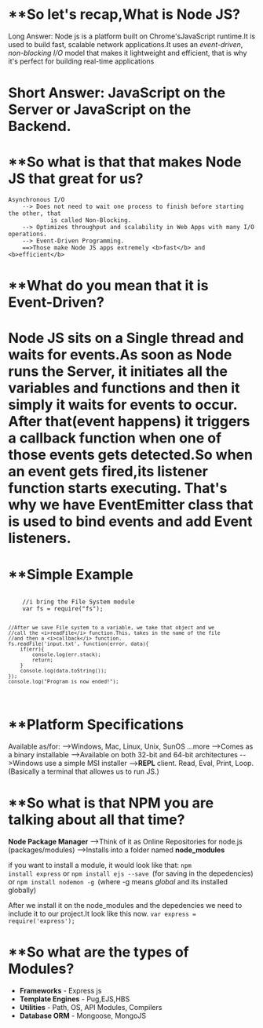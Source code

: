 **So let's recap,What is Node JS?
==============================================================================

Long Answer: 
	Node js is a platform built on Chrome'sJavaScript runtime.It is used to build
	fast, scalable network applications.It uses an <i>event-driven</i>, <i>non-blocking    I/O</i> model that makes it lightweight and efficient, that is why it's perfect for building real-time applications

Short Answer:
	JavaScript on the Server or JavaScript on the Backend.
==============================================================================

**So what is that that makes Node JS that great for us?
==============================================================================
	Asynchronous I/O
		--> Does not need to wait one process to finish before starting the other, that 
				is called Non-Blocking.
		--> Optimizes throughput and scalability in Web Apps with many I/O operations.
		--> Event-Driven Programming.
		==>Those make Node JS apps extremely <b>fast</b> and <b>efficient</b>

**What do you mean that it is <b>Event-Driven</b>?
==============================================================================

Node JS sits on a <b>Single thread</b> and waits for events.As soon as Node runs the Server, it initiates all the <b>variables</b> and <b>functions</b> and then it simply it waits for events to occur.
After that(event happens) it triggers a <b>callback function</b> when one of those events gets detected.So when an event gets fired,its listener function starts executing.
That's why we have <b>EventEmitter class</b> that is used to bind events and add Event listeners.
==============================================================================


**Simple Example
==============================================================================
<code>
	//i bring the File System module
	var fs = require("fs");

	//After we save File system to a variable, we take that object and we
	//call the <i>readFile</i> function.This, takes in the name of the file 
	//and then a <i>callback</i> function.
	fs.readFile('input.txt', function(error, data){
		if(err){
			console.log(err.stack);
			return;
		}
		console.log(data.toString());
	});
	console.log("Program is now ended!");
</code>

**Platform Specifications
==============================================================================
Available as/for:
	-->Windows, Mac, Linux, Unix, SunOS ...more
	-->Comes as a binary installable
	-->Available on both 32-bit and 64-bit architectures
	-->Windows use a simple MSI installer
	--><b>REPL</b> client. Read, Eval, Print, Loop.(Basically a terminal that allowes us to run JS.)

**So what is that NPM  you are talking about all that time?
==============================================================================
<b>Node Package Manager</b>
	-->Think of it as Online Repositories for node.js (packages/modules)
	-->Installs into a folder named <b>node_modules</b>

if you want to install a module, it would look like that:
	<code>npm install express</code> or
	<code>npm install ejs --save </code>(for saving in the depedencies) or
	<code>npm install nodemon -g </code>(where -g means <i>global</i> and its installed globally)

After we install it on the node_modules and the depedencies we need to include it to our project.It look like this now.
	<code>var express = require('express');</code>

**So what are the types of Modules?
==============================================================================
<ul>
	<li><b>Frameworks</b> - Express js</li>
	<li><b>Template Engines</b> - Pug,EJS,HBS</li>
	<li><b>Utilities</b> - Path, OS, API Modules, Compilers</li>
	<li><b>Database ORM</b> - Mongoose, MongoJS</li>
</ul>